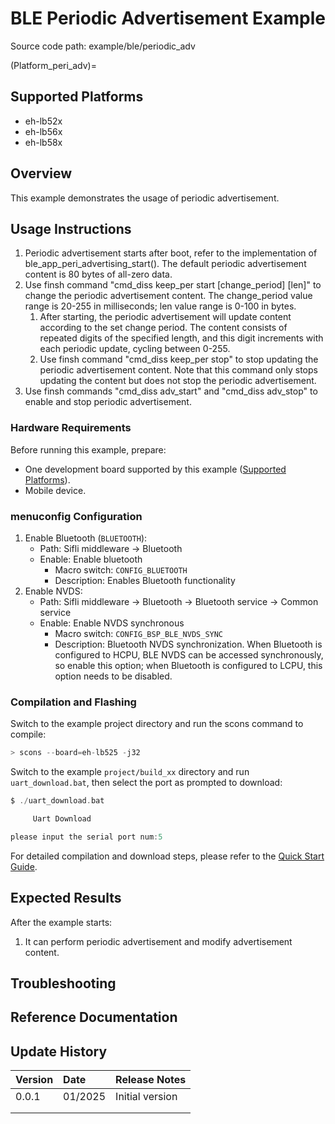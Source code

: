 # BLE Periodic Advertisement Example

Source code path: example/ble/periodic_adv

(Platform_peri_adv)=
## Supported Platforms
<!-- Which boards and chip platforms are supported -->
+ eh-lb52x
+ eh-lb56x
+ eh-lb58x

## Overview
<!-- Example introduction -->
This example demonstrates the usage of periodic advertisement.


## Usage Instructions
<!-- Explain how to use the example, such as which hardware pins to connect to observe waveforms, compilation and flashing can reference related documentation.
For rt_device examples, also list the configuration switches used in this example, for example PWM example uses PWM1, need to enable PWM1 in onchip menu -->
1. Periodic advertisement starts after boot, refer to the implementation of ble_app_peri_advertising_start(). The default periodic advertisement content is 80 bytes of all-zero data.
2. Use finsh command "cmd_diss keep_per start [change_period] [len]" to change the periodic advertisement content. The change_period value range is 20-255 in milliseconds; len value range is 0-100 in bytes.
    1) After starting, the periodic advertisement will update content according to the set change period. The content consists of repeated digits of the specified length, and this digit increments with each periodic update, cycling between 0-255.
    2) Use finsh command "cmd_diss keep_per stop" to stop updating the periodic advertisement content. Note that this command only stops updating the content but does not stop the periodic advertisement.
3. Use finsh commands "cmd_diss adv_start" and "cmd_diss adv_stop" to enable and stop periodic advertisement.


### Hardware Requirements
Before running this example, prepare:
+ One development board supported by this example ([Supported Platforms](#Platform_peri_adv)).
+ Mobile device.

### menuconfig Configuration
1. Enable Bluetooth (`BLUETOOTH`):
    - Path: Sifli middleware → Bluetooth
    - Enable: Enable bluetooth
        - Macro switch: `CONFIG_BLUETOOTH`
        - Description: Enables Bluetooth functionality
2. Enable NVDS:
    - Path: Sifli middleware → Bluetooth → Bluetooth service → Common service
    - Enable: Enable NVDS synchronous
        - Macro switch: `CONFIG_BSP_BLE_NVDS_SYNC`
        - Description: Bluetooth NVDS synchronization. When Bluetooth is configured to HCPU, BLE NVDS can be accessed synchronously, so enable this option; when Bluetooth is configured to LCPU, this option needs to be disabled.

### Compilation and Flashing
Switch to the example project directory and run the scons command to compile:
```c
> scons --board=eh-lb525 -j32
```
Switch to the example `project/build_xx` directory and run `uart_download.bat`, then select the port as prompted to download:
```c
$ ./uart_download.bat

     Uart Download

please input the serial port num:5
```
For detailed compilation and download steps, please refer to the [Quick Start Guide](/quickstart/get-started.md).

## Expected Results
<!-- Describe the expected results of running the example, such as which LEDs will light up, what logs will be printed, to help users determine if the example is running normally. Results can be explained step by step in conjunction with the code -->
After the example starts:
1. It can perform periodic advertisement and modify advertisement content.


## Troubleshooting


## Reference Documentation
<!-- For rt_device examples, RT-Thread official documentation provides detailed explanations. Web links can be added here, for example, refer to RT-Thread's [RTC Documentation](https://www.rt-thread.org/document/site/#/rt-thread-version/rt-thread-standard/programming-manual/device/rtc/rtc) -->

## Update History
|Version |Date   |Release Notes |
|:---|:---|:---|
|0.0.1 |01/2025 |Initial version |
| | | |
| | | |